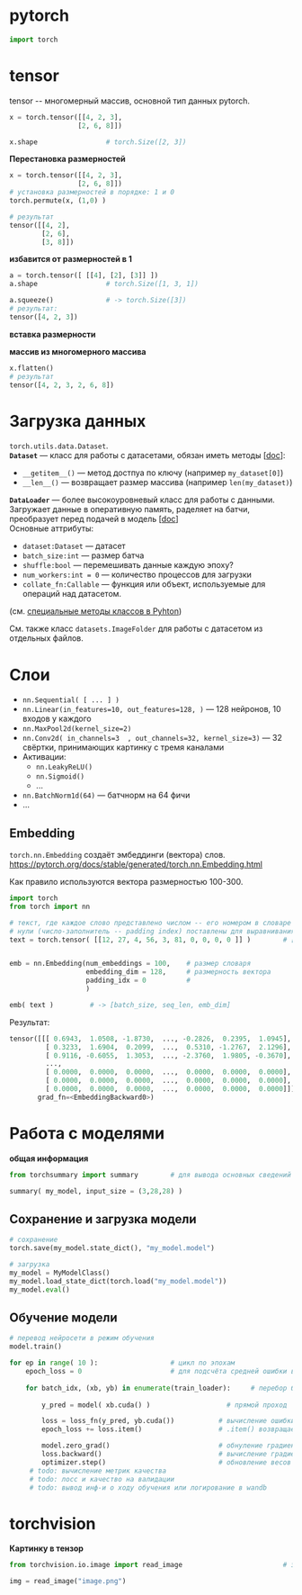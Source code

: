 # pytorch
```python
import torch
```

# tensor
tensor -- многомерный массив, основной тип данных pytorch.

```python
x = torch.tensor([[4, 2, 3],
                 [2, 6, 8]])

x.shape                 # torch.Size([2, 3])
```

**Перестановка размерностей**
```python
x = torch.tensor([[4, 2, 3],
                 [2, 6, 8]])
# установка размерностей в порядке: 1 и 0
torch.permute(x, (1,0) )

# результат
tensor([[4, 2],
        [2, 6],
        [3, 8]])
```

**избавится от размерностей в 1**
```python
a = torch.tensor([ [[4], [2], [3]] ])
a.shape                 # torch.Size([1, 3, 1])  

a.squeeze()             # -> torch.Size([3])                 
# результат: 
tensor([4, 2, 3])

```

**вставка размерности**


**массив из многомерного массива**
```python
x.flatten()             
# результат
tensor([4, 2, 3, 2, 6, 8])
```

# Загрузка данных
`torch.utils.data.Dataset`.\
**`Dataset`** — класс для работы с датасетами, обязан иметь методы [[doc](https://pytorch.org/docs/stable/data.html#torch.utils.data.Dataset)]:
- `__getitem__()` — метод достпуа по ключу (например `my_dataset[0]`)
- `__len__()` — возвращает размер массива (например `len(my_dataset)`)


**`DataLoader`** — более высокоуровневый класс для работы с данными. Загружает данные в оперативную память, раделяет на батчи, преобразует перед подачей в модель
[[doc](https://pytorch.org/docs/stable/data.html#torch.utils.data.DataLoader)]\
Основные аттрибуты:
- `dataset:Dataset` — датасет
- `batch_size:int` — размер батча
- `shuffle:bool` — перемешивать данные каждую эпоху?
- `num_workers:int = 0` — количество процессов для загрузки
- `collate_fn:Callable` — функция или объект, используемые для операций над датасетом.

(см. [специальные методы классов в Pyhton](https://coderpad.io/python-magic-methods-cheat-sheet/))


См. также класс `datasets.ImageFolder` для работы с датасетом из отдельных файлов.




# Слои

- `nn.Sequential( [ ... ] )`
- `nn.Linear(in_features=10, out_features=128, )` — 128 нейронов, 10 входов у каждого
- `nn.MaxPool2d(kernel_size=2)`
- `nn.Conv2d( in_channels=3  , out_channels=32, kernel_size=3)` — 32 свёртки, принимающих картинку с тремя каналами
- Активации:
    - `nn.LeakyReLU()`
    - `nn.Sigmoid()`
    - ...
- `nn.BatchNorm1d(64)` — батчнорм на 64 фичи
- ...

## Embedding
`torch.nn.Embedding` создаёт эмбеддинги (вектора) слов.
https://pytorch.org/docs/stable/generated/torch.nn.Embedding.html

Как правило используются вектора размерностью 100-300. 


```python
import torch
from torch import nn

# текст, где каждое слово представлено числом -- его номером в словаре (см. класс Vocab)
# нули (число-заполнитель -- padding index) поставлены для выравнивания всех тектов по одной длине 
text = torch.tensor( [[12, 27, 4, 56, 3, 81, 0, 0, 0, 0 ]] ) 		# [batch_size = 1, sequence_len = 10]


emb = nn.Embedding(num_embeddings = 100, 	# размер словаря
				   embedding_dim = 128, 	# размерность вектора
				   padding_idx = 0 			# 
				   )

emb( text )			# -> [batch_size, seq_len, emb_dim]

```

Результат:
```python
tensor([[[ 0.6943,  1.0508, -1.8730,  ..., -0.2826,  0.2395,  1.0945],
         [ 0.3233,  1.6904,  0.2099,  ...,  0.5310, -1.2767,  2.1296],
         [ 0.9116, -0.6055,  1.3053,  ..., -2.3760,  1.9805, -0.3670],
         ...,
         [ 0.0000,  0.0000,  0.0000,  ...,  0.0000,  0.0000,  0.0000],
         [ 0.0000,  0.0000,  0.0000,  ...,  0.0000,  0.0000,  0.0000],
         [ 0.0000,  0.0000,  0.0000,  ...,  0.0000,  0.0000,  0.0000]]],
       grad_fn=<EmbeddingBackward0>)

```

# Работа с моделями

**общая информация**
```python
from torchsummary import summary        # для вывода основных сведений про нейросеть

summary( my_model, input_size = (3,28,28) ) 
```

## Сохранение и загрузка модели
```python
# сохранение
torch.save(my_model.state_dict(), "my_model.model")

# загрузка
my_model = MyModelClass()
my_model.load_state_dict(torch.load("my_model.model"))
my_model.eval()
```

## Обучение модели
```python
# перевод нейросети в режим обучения
model.train()

for ep in range( 10 ):                  # цикл по эпохам
    epoch_loss = 0                      # для подсчёта средней ошибки в эпохе
    
    for batch_idx, (xb, yb) in enumerate(train_loader):     # перебор батчей
        
        y_pred = model( xb.cuda() )                   # прямой проход

        loss = loss_fn(y_pred, yb.cuda())           # вычисление ошибки
        epoch_loss += loss.item()                   # .item() возвращает ошибку (число)

        model.zero_grad()                           # обнуление градиентов
        loss.backward()                             # вычисление градиентов
        optimizer.step()                            # обновление весов
     # todo: вычисление метрик качества
     # todo: лосс и качество на валидации
     # todo: вывод инф-и о ходу обучения или логирование в wandb
```


# torchvision

**Картинку в тензор**
```python
from torchvision.io.image import read_image                         # загрузка файла в тензор

img = read_image("image.png") 
```